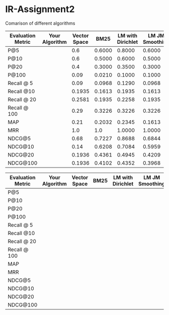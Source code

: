 # IR-Assignment2

Comarison of different algorithms

| Evaluation Metric | Your Algorithm | Vector Space | BM25 | LM with Dirichlet | LM JM Smoothing |
|-------------------|-----------------|---------------|---|--------------------|------------------|
|P@5 ||0.6|0.6000|0.8000|0.6000|
|P@10||0.6|0.5000|0.6000|0.5000|
|P@20||0.4|0.3000|0.3500|0.3000|
|P@100||0.09|0.0210|0.1000|0.1000|
|Recall @ 5||0.09|0.0968|0.1290|0.0968|
|Recall @10||0.1935|0.1613|0.1935|0.1613|
|Recall @ 20 ||0.2581|0.1935|0.2258|0.1935|
|Recall @ 100 ||0.29|0.3226|0.3226|0.3226
|MAP||0.21|0.2032|0.2345|0.1613|
|MRR||1.0|1.0|1.0000|1.0000|
|NDCG@5||0.68|0.7227|0.8688|0.6844|
|NDCG@10||0.14|0.6208|0.7084|0.5959|
|NDCG@20||0.1936|0.4361|0.4945|0.4209|
|NDCG@100||0.1936|0.4102|0.4352|0.3968|

| Evaluation Metric | Your Algorithm | Vector Space | BM25 | LM with Dirichlet | LM JM Smoothing |
|-------------------|-----------------|---------------|---|--------------------|------------------|
|P@5 |
|P@10|
|P@20|
|P@100|
|Recall @ 5|
|Recall @10|
|Recall @ 20 |
|Recall @ 100 |
|MAP|
|MRR|
|NDCG@5|
|NDCG@10|
|NDCG@20|
|NDCG@100|
